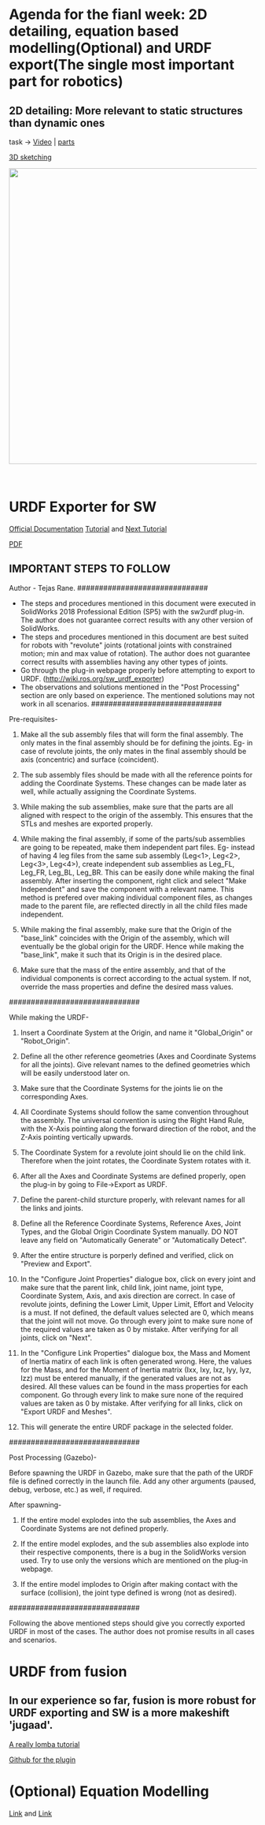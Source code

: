 # Agenda for the fianl week: 2D detailing, equation based modelling(Optional) and URDF export(The single most important part for robotics)

## 2D detailing: More relevant to static structures than dynamic ones
task -> [Video](https://drive.google.com/file/d/1We5Dfq0iGke2VxEqmmHYZOrWeleuKLqr/view) | [parts](https://drive.google.com/file/d/15ghnpdZrhDU1fAEQsWs3cG6FXM8hV-C_/view) 



[3D sketching](https://drive.google.com/file/d/1sQVgvV8ebp2VFXXjdR0Srl-PehuFyT7C/view)
<p align="center">
 <img  width="900" height="600" src="https://github.com/Robotics-Club-IIT-BHU/HDS-SummperCamp21/blob/main/media/2D-DETAILING-1024x534.jpg">
 <p align="center">
 <i></i><br> 
</p>

# URDF Exporter for SW

[Official Documentation](https://wiki.ros.org/sw_urdf_exporter/Tutorials/Export%20an%20Assembly) 
[Tutorial](https://www.youtube.com/watch?v=OSL-zqw4cXs) and [Next Tutorial](https://www.youtube.com/watch?v=IS3JIV45rh0)





[PDF](https://www.youtube.com/watch?v=Y-Y5jClGnbM) 


## IMPORTANT STEPS TO FOLLOW

Author - Tejas Rane.
##############################
- The steps and procedures mentioned in this document were executed in SolidWorks 2018 Professional Edition (SP5) with the sw2urdf plug-in. The author does not guarantee correct results with any other version of SolidWorks.
- The steps and procedures mentioned in this document are best suited for robots with "revolute" joints (rotational joints with constrained motion; min and max value of rotation). The author does not guarantee correct results with assemblies having any other types of joints.
- Go through the plug-in webpage properly before attempting to export to URDF. (http://wiki.ros.org/sw_urdf_exporter)
- The observations and solutions mentioned in the "Post Processing" section are only based on experience. The mentioned solutions may not work in all scenarios.
##############################

Pre-requisites-

1. Make all the sub assembly files that will form the final assembly. The only mates in the final assembly should be for defining the joints.
Eg- in case of revolute joints, the only mates in the final assembly should be axis (concentric) and surface (coincident).

2. The sub assembly files should be made with all the reference points for adding the Coordinate Systems. These changes can be made later as well, while actually assigning the Coordinate Systems. 

3. While making the sub assemblies, make sure that the parts are all aligned with respect to the origin of the assembly. This ensures that the STLs and meshes are exported properly. 

4. While making the final assembly, if some of the parts/sub assemblies are going to be repeated, make them independent part files.
Eg- instead of having 4 leg files from the same sub assembly (Leg<1>, Leg<2>, Leg<3>, Leg<4>), create independent sub assemblies as Leg_FL, Leg_FR, Leg_BL, Leg_BR. This can be easily done while making the final assembly. After inserting the component, right click and select "Make Independent" and save the component with a relevant name. This method is prefered over making individual component files, as changes made to the parent file, are reflected directly in all the child files made independent.

5. While making the final assembly, make sure that the Origin of the "base_link" coincides with the Origin of the assembly, which will eventually be the global origin for the URDF. Hence while making the "base_link", make it such that its Origin is in the desired place.

6. Make sure that the mass of the entire assembly, and that of the individual components is correct according to the actual system. If not, override the mass properties and define the desired mass values. 

##############################

While making the URDF-

1. Insert a Coordinate System at the Origin, and name it "Global_Origin" or "Robot_Origin".

2. Define all the other reference geometries (Axes and Coordinate Systems for all the joints). Give relevant names to the defined geometries which will be easily understood later on.

3. Make sure that the Coordinate Systems for the joints lie on the corresponding Axes. 

4. All Coordinate Systems should follow the same convention throughout the assembly. The universal convention is using the Right Hand Rule, with the X-Axis pointing along the forward direction of the robot, and the Z-Axis pointing vertically upwards.

5. The Coordinate System for a revolute joint should lie on the child link. Therefore when the joint rotates, the Coordinate System rotates with it. 

6. After all the Axes and Coordinate Systems are defined properly, open the plug-in by going to File->Export as URDF.

7. Define the parent-child sturcture properly, with relevant names for all the links and joints. 

8. Define all the Reference Coordinate Systems, Reference Axes, Joint Types, and the Global Origin Coordinate System manually. DO NOT leave any field on "Automatically Generate" or "Automatically Detect".

9. After the entire structure is porperly defined and verified, click on "Preview and Export".

10. In the "Configure Joint Properties" dialogue box, click on every joint and make sure that the parent link, child link, joint name, joint type, Coordinate System, Axis, and axis direction are correct. 
In case of revolute joints, defining the Lower Limit, Upper Limit, Effort and Velocity is a must. If not defined, the default values selected are 0, which means that the joint will not move.
Go through every joint to make sure none of the required values are taken as 0 by mistake.
After verifying for all joints, click on "Next".

11. In the "Configure Link Properties" dialogue box, the Mass and Moment of Inertia matirx of each link is often generated wrong. 
Here, the values for the Mass, and for the Moment of Inertia matrix (Ixx, Ixy, Ixz, Iyy, Iyz, Izz) must be entered manually, if the generated values are not as desired. All these values can be found in the mass properties for each component.
Go through every link to make sure none of the required values are taken as 0 by mistake.
After verifying for all links, click on "Export URDF and Meshes".

12. This will generate the entire URDF package in the selected folder.

##############################

Post Processing (Gazebo)- 

Before spawning the URDF in Gazebo, make sure that the path of the URDF file is defined correctly in the launch file. Add any other arguments (paused, debug, verbose, etc.) as well, if required.

After spawning-

1. If the entire model explodes into the sub assemblies, the Axes and Coordinate Systems are not defined properly.

2. If the entire model explodes, and the sub assemblies also explode into their respective components, there is a bug in the SolidWorks version used. Try to use only the versions which are mentioned on the plug-in webpage. 

3. If the entire model implodes to Origin after making contact with the surface (collision), the joint type defined is wrong (not as desired).

##############################

Following the above mentioned steps should give you correctly exported URDF in most of the cases. The author does not promise results in all cases and scenarios.



# URDF from fusion

## In our experience so far, fusion is more robust for URDF exporting and SW is a more makeshift 'jugaad'.


[A really lomba tutorial](https://www.youtube.com/watch?v=o7w7yv-Nros)

[Github for the plugin](https://github.com/syuntoku14/fusion2urdf)


# (Optional) Equation Modelling
[Link](https://youtu.be/VaU1U86rHSw) and [Link](https://youtu.be/wAjXADdo66k)
